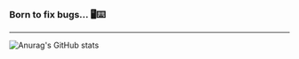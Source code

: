 ### Born to fix bugs... :desktop_computer::keyboard:

---

![Anurag's GitHub stats](https://github-readme-stats.vercel.app/api?username=cyb3rko&count_private=true&show_icons=true&theme=nord)
